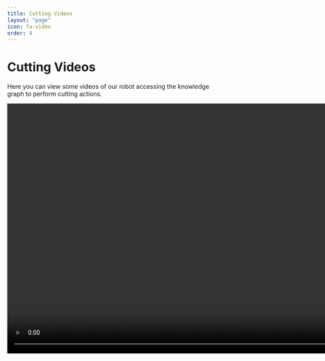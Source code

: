 ```yaml
---
title: Cutting Videos
layout: "page"
icon: fa-video
order: 4
---
```


# Cutting Videos

Here you can view some videos of our robot accessing the knowledge graph to perform cutting actions.

 <video width="1024" height="576" controls>
	<source src="assets/videos/demo_video.mp4" type="video/mp4">
Your browser does not support the video tag.
</video> 

